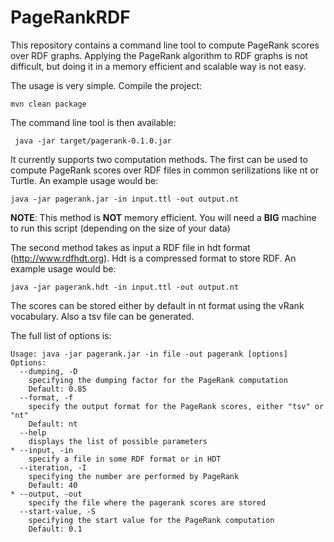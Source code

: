 # PageRankRDF

This repository contains a command line tool to compute PageRank scores over RDF graphs. Applying the PageRank algorithm to RDF graphs is not difficult, but doing it in a memory efficient and scalable way is not easy.

The usage is very simple. Compile the project:

    mvn clean package
    
The command line tool is then available:

     java -jar target/pagerank-0.1.0.jar
     
It currently supports two computation methods. The first can be used to compute PageRank scores over RDF files in common serilizations like nt or Turtle. An example usage would be:

    java -jar pagerank.jar -in input.ttl -out output.nt
    
**NOTE**: This method is **NOT** memory efficient. You will need a **BIG** machine to run this script (depending on the size of your data)

The second method takes as input a RDF file in hdt format (http://www.rdfhdt.org). Hdt is a compressed format to store RDF. An example usage would be:

    java -jar pagerank.hdt -in input.ttl -out output.nt
    
The scores can be stored either by default in nt format using the vRank vocabulary. Also a tsv file can be generated.

The full list of options is:

    Usage: java -jar pagerank.jar -in file -out pagerank [options]
    Options:
      --dumping, -D
        specifying the dumping factor for the PageRank computation
        Default: 0.85
      --format, -f
        specify the output format for the PageRank scores, either "tsv" or "nt"
        Default: nt
      --help
        displays the list of possible parameters
    * --input, -in
        specify a file in some RDF format or in HDT
      --iteration, -I
        specifying the number are performed by PageRank
        Default: 40
    * --output, -out
        specify the file where the pagerank scores are stored
      --start-value, -S
        specifying the start value for the PageRank computation
        Default: 0.1
